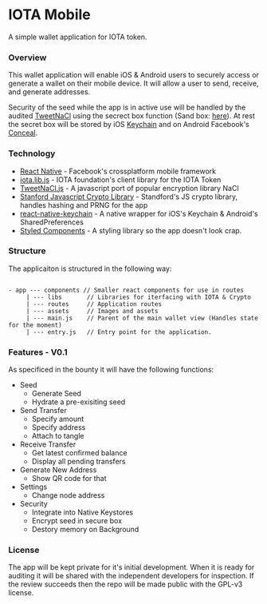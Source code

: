 # IOTA Mobile

A simple wallet application for IOTA token.

### Overview

This wallet application will enable iOS & Android users to securely access or generate a wallet on their mobile device. It will allow a user to send, receive, and generate addresses.

Security of the seed while the app is in active use will be handled by the audited [TweetNaCl](https://github.com/dchest/tweetnacl-js) using the secrect box function (Sand box: [here](https://tweetnacl.js.org/#/secretbox)). At rest the secret box will be stored by iOS [Keychain](https://developer.apple.com/library/content/documentation/Security/Conceptual/keychainServConcepts/iPhoneTasks/iPhoneTasks.html#//apple_ref/doc/uid/TP30000897-CH208-SW1) and on Android Facebook's [Conceal](http://facebook.github.io/conceal/).

### Technology

- [React Native](https://facebook.github.io/react-native/) - Facebook's crossplatform mobile framework
- [iota.lib.js](https://github.com/iotaledger/iota.lib.js) - IOTA foundation's client library for the IOTA Token
- [TweetNaCl.js](https://github.com/dchest/tweetnacl-js) - A javascript port of popular encryption library NaCl
- [Stanford Javascript Crypto Library](https://github.com/bitwiseshiftleft/sjcl) - Standford's JS crypto library, handles hashing and PRNG for the app
- [react-native-keychain](https://github.com/oblador/react-native-keychain) - A native wrapper for iOS's Keychain & Android's SharedPreferences
- [Styled Components](https://github.com/styled-components/styled-components) - A styling library so the app doesn't look crap.



### Structure

The applicaiton is structured in the following way:

```

- app --- components // Smaller react components for use in routes
	 | --- libs 	  // Libraries for iterfacing with IOTA & Crypto
	 | --- routes	  // Application routes
	 | --- assets	  // Images and assets
	 | --- main.js 	  // Parent of the main wallet view (Handles state for the moment)
	 | --- entry.js   // Entry point for the application. 
```



### Features - V0.1

As specificed in the bounty it will have the following functions:

- Seed
  - Generate Seed
  - Hydrate a pre-exisiting seed
- Send Transfer
  - Specify amount
  - Specify address
  - Attach to tangle
- Receive Transfer
  - Get latest confirmed balance
  - Display all pending transfers
- Generate New Address
  - Show QR code for that
- Settings
     - Change node address
- Security
     - Integrate into Native Keystores
     - Encrypt seed in secure box
     - Destory memory on Background

### License

The app will be kept private for it's initial development. When it is ready for auditing it will be shared with the independent developers for inspection. If the review succeeds then the repo will be made public with the GPL-v3 license.